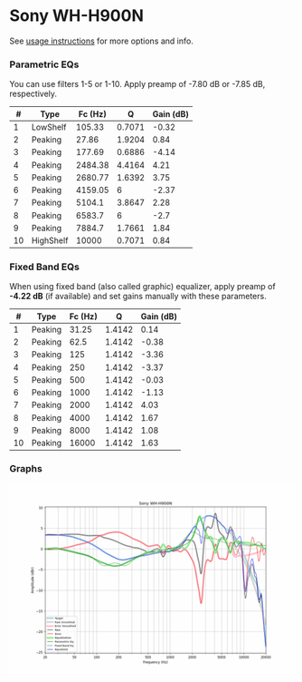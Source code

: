 # Sony WH-H900N
See [usage instructions](https://github.com/jaakkopasanen/AutoEq#usage) for more options and info.

### Parametric EQs
You can use filters 1-5 or 1-10. Apply preamp of -7.80 dB or -7.85 dB, respectively.

|   # | Type      |   Fc (Hz) |      Q |   Gain (dB) |
|-----|-----------|-----------|--------|-------------|
|   1 | LowShelf  |    105.33 | 0.7071 |       -0.32 |
|   2 | Peaking   |     27.86 | 1.9204 |        0.84 |
|   3 | Peaking   |    177.69 | 0.6886 |       -4.14 |
|   4 | Peaking   |   2484.38 | 4.4164 |        4.21 |
|   5 | Peaking   |   2680.77 | 1.6392 |        3.75 |
|   6 | Peaking   |   4159.05 | 6      |       -2.37 |
|   7 | Peaking   |   5104.1  | 3.8647 |        2.28 |
|   8 | Peaking   |   6583.7  | 6      |       -2.7  |
|   9 | Peaking   |   7884.7  | 1.7661 |        1.84 |
|  10 | HighShelf |  10000    | 0.7071 |        0.84 |

### Fixed Band EQs
When using fixed band (also called graphic) equalizer, apply preamp of **-4.22 dB** (if available) and set gains manually with these parameters.

|   # | Type    |   Fc (Hz) |      Q |   Gain (dB) |
|-----|---------|-----------|--------|-------------|
|   1 | Peaking |     31.25 | 1.4142 |        0.14 |
|   2 | Peaking |     62.5  | 1.4142 |       -0.38 |
|   3 | Peaking |    125    | 1.4142 |       -3.36 |
|   4 | Peaking |    250    | 1.4142 |       -3.37 |
|   5 | Peaking |    500    | 1.4142 |       -0.03 |
|   6 | Peaking |   1000    | 1.4142 |       -1.13 |
|   7 | Peaking |   2000    | 1.4142 |        4.03 |
|   8 | Peaking |   4000    | 1.4142 |        1.67 |
|   9 | Peaking |   8000    | 1.4142 |        1.08 |
|  10 | Peaking |  16000    | 1.4142 |        1.63 |

### Graphs
![](./Sony%20WH-H900N.png)
